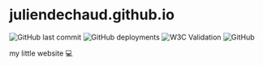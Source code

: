# juliendechaud.github.io

![GitHub last commit](https://img.shields.io/github/last-commit/juliendechaud/juliendechaud.github.io)
![GitHub deployments](https://img.shields.io/github/deployments/juliendechaud/juliendechaud.github.io/github-pages)
![W3C Validation](https://img.shields.io/w3c-validation/default?targetUrl=https%3A%2F%2Fjuliendechaud.github.io%2F)
![GitHub](https://img.shields.io/github/license/juliendechaud/juliendechaud.github.io)

my little website :computer:
